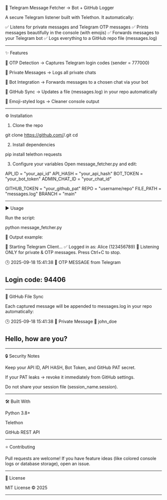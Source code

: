 📩 Telegram Message Fetcher → Bot + GitHub Logger





A secure Telegram listener built with Telethon.
It automatically:

✅ Listens for private messages and Telegram OTP messages
✅ Prints messages beautifully in the console (with emojis)
✅ Forwards messages to your Telegram bot
✅ Logs everything to a GitHub repo file (messages.log)


---

✨ Features

🔑 OTP Detection → Captures Telegram login codes (sender = 777000)

💌 Private Messages → Logs all private chats

🤖 Bot Integration → Forwards messages to a chosen chat via your bot

📜 GitHub Sync → Updates a file (messages.log) in your repo automatically

🎨 Emoji-styled logs → Cleaner console output



---

⚙️ Installation

1. Clone the repo



git clone https://github.com/<your-username>/<your-repo>.git
cd <your-repo>

2. Install dependencies



pip install telethon requests

3. Configure your variables
Open message_fetcher.py and edit:



API_ID = "your_api_id"
API_HASH = "your_api_hash"
BOT_TOKEN = "your_bot_token"
ADMIN_CHAT_ID = "your_chat_id"

GITHUB_TOKEN = "your_github_pat"
REPO = "username/repo"
FILE_PATH = "messages.log"
BRANCH = "main"


---

▶️ Usage

Run the script:

python message_fetcher.py

📡 Output example:

🚀 Starting Telegram Client...
✅ Logged in as: Alice (123456789)
📡 Listening ONLY for private & OTP messages. Press Ctrl+C to stop.

🕒 2025-09-18 15:41:38
🔑 OTP MESSAGE from Telegram

Login code: 94406
---


---

📜 GitHub File Sync

Each captured message will be appended to messages.log in your repo automatically:

🕒 2025-09-18 15:41:38
💌 Private Message
👤 john_doe

Hello, how are you?
---


---

🔒 Security Notes

Keep your API ID, API HASH, Bot Token, and GitHub PAT secret.

If your PAT leaks → revoke it immediately from GitHub settings.

Do not share your session file (session_name.session).



---

🛠️ Built With

Python 3.8+

Telethon

GitHub REST API



---

⭐ Contributing

Pull requests are welcome! If you have feature ideas (like colored console logs or database storage), open an issue.


---

📄 License

MIT License © 2025


---

